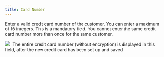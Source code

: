 ```yaml
---
title: Card Number
---
```



Enter a valid credit card number of the customer. You can enter a maximum  of 16 integers. This is a mandatory field. You cannot enter the same credit  card number more than once for the same customer.


![]({{site.mc_baseurl}}/img/note.gif)  The  entire credit card number (without encryption) is displayed in this field,  after the new credit card has been set up and saved.
